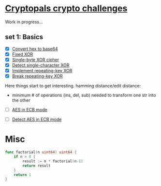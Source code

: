 # [Cryptopals crypto challenges](https://cryptopals.com/)

Work in progress...

## set 1: Basics

- [x] [Convert hex to base64](https://cryptopals.com/sets/1/challenges/1)
- [x] [Fixed XOR](https://cryptopals.com/sets/1/challenges/2)
- [x] [Single-byte XOR cipher](https://cryptopals.com/sets/1/challenges/3)
- [x] [Detect single-character XOR](https://cryptopals.com/sets/1/challenges/4)
- [x] [Implement repeating-key XOR](https://cryptopals.com/sets/1/challenges/5)
- [x] [Break repeating-key XOR](https://cryptopals.com/sets/1/challenges/6)

Here things start to get interesting. hamming distance/edit distance:

- minimum # of operations (ins, del, sub) needed to transform one str into the other 


- [ ] [AES in ECB mode](https://cryptopals.com/sets/1/challenges/7)
- [ ] [Detect AES in ECB mode](https://cryptopals.com/sets/1/challenges/8)


# Misc

```go
func factorial(n uint64) uint64 {
    if n > 0 {
        result := n * factorial(n-1)
        return result
    }
    return 1
}
```